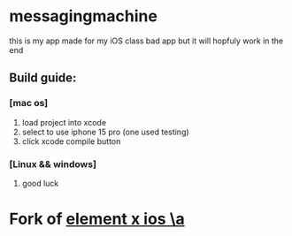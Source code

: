 # messagingmachine
this is my app made for my iOS class
bad app but it will hopfuly work in the end

## **Build guide**:
### \[mac os]
  1. load project into xcode
  2. select to use iphone 15 pro (one used testing)
  3. click xcode compile button

### \[Linux && windows]
  1. good luck


# Fork of <a href="https://github.com/element-hq/element-x-ios">element x ios \a
